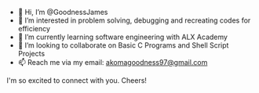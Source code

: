 - 👋 Hi, I’m @GoodnessJames
- 👀 I’m interested in problem solving, debugging and recreating codes for efficiency
- 🌱 I’m currently learning software engineering with ALX Academy
- 💞️ I’m looking to collaborate on Basic C Programs and Shell Script Projects
- 📫 Reach me via my email: akomagoodness97@gmail.com

I'm so excited to connect with you. Cheers!
